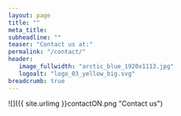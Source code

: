 ```yaml
---
layout: page
title: ""
meta_title: 
subheadline: ""
teaser: "Contact us at:"
permalink: "/contact/"
header:
   image_fullwidth: "arctic_blue_1920x1113.jpg"
   logoalt: "logo_03_yellow_big.svg"
breadcrumb: true
---
```


![]({{ site.urlimg }}contactON.png "Contact us")

